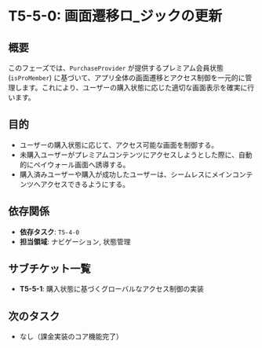 # T5-5-0: 画面遷移ロ\_ジックの更新

## 概要

このフェーズでは、`PurchaseProvider` が提供するプレミアム会員状態 (`isProMember`) に基づいて、アプリ全体の画面遷移とアクセス制御を一元的に管理します。これにより、ユーザーの購入状態に応じた適切な画面表示を確実に行います。

## 目的

- ユーザーの購入状態に応じて、アクセス可能な画面を制御する。
- 未購入ユーザーがプレミアムコンテンツにアクセスしようとした際に、自動的にペイウォール画面へ誘導する。
- 購入済みユーザーや購入が成功したユーザーは、シームレスにメインコンテンツへアクセスできるようにする。

## 依存関係

- **依存タスク**: `T5-4-0`
- **担当領域**: ナビゲーション, 状態管理

## サブチケット一覧

- **T5-5-1**: 購入状態に基づくグローバルなアクセス制御の実装

## 次のタスク

- なし（課金実装のコア機能完了）
